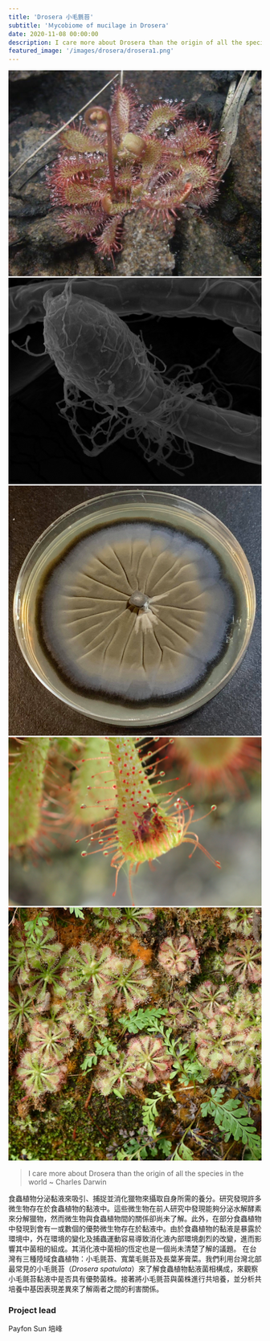 ```yaml
---
title: 'Drosera 小毛氈苔'
subtitle: 'Ｍycobiome of mucilage in Drosera'
date: 2020-11-08 00:00:00
description: I care more about Drosera than the origin of all the species in the world
featured_image: '/images/drosera/drosera1.png'
---
```


<div class="gallery" data-columns="3">
	<img src="/images/drosera/drosera1.png">
	<img src="/images/drosera/drosera2.png">
	<img src="/images/drosera/fungi_plate.png">
	<img src="/images/drosera/P7030485.JPG">
	<img src="/images/drosera/PA250556.JPG">
</div>

> I care more about Drosera than the origin of all the species in the world ~ Charles Darwin

食蟲植物分泌黏液來吸引、捕捉並消化獵物來攝取自身所需的養分。研究發現許多微生物存在於食蟲植物的黏液中。這些微生物在前人研究中發現能夠分泌水解酵素來分解獵物，然而微生物與食蟲植物間的關係卻尚未了解。此外，在部分食蟲植物中發現到會有一或數個的優勢微生物存在於黏液中。由於食蟲植物的黏液是暴露於環境中，外在環境的變化及捕蟲運動容易導致消化液內部環境劇烈的改變，進而影響其中菌相的組成。其消化液中菌相的恆定也是一個尚未清楚了解的議題。
在台灣有三種陸域食蟲植物：小毛氈苔、寬葉毛氈苔及長葉茅膏菜。我們利用台灣北部最常見的小毛氈苔（*Drosera spatulata*）來了解食蟲植物黏液菌相構成，來觀察小毛氈苔黏液中是否具有優勢菌株。接著將小毛氈苔與菌株進行共培養，並分析共培養中基因表現差異來了解兩者之間的利害關係。


### Project lead

Payfon Sun 培峰


